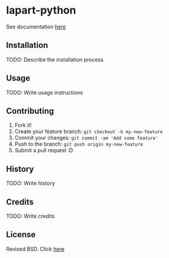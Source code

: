 # lapart-python
See documentation [here](http://lapart-python.readthedocs.io/en/latest)

## Installation
TODO: Describe the installation process

## Usage
TODO: Write usage instructions

## Contributing
1. Fork it!
2. Create your feature branch: `git checkout -b my-new-feature`
3. Commit your changes: `git commit -am 'Add some feature'`
4. Push to the branch: `git push origin my-new-feature`
5. Submit a pull request :D

## History
TODO: Write history

## Credits
TODO: Write credits

## License
Revised BSD.  Click [here](http://lapart-python.readthedocs.io/en/latest/license.html)